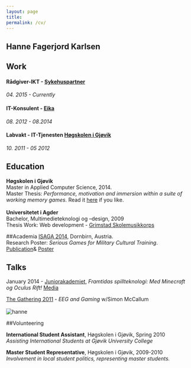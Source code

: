 ```yaml
---
layout: page
title:  
permalink: /cv/
---
```


## Hanne Fagerjord Karlsen

## Work

#### Rådgiver-IKT - [Sykehuspartner](http://www.sykehuspartner.no)
_04. 2015 - Currently_

#### IT-Konsulent - [Eika](https://eika.no/)
_08. 2012 - 08.2014_
 
#### Labvakt - IT-Tjenesten [Høgskolen i Gjøvik](https://hig.no/)  
_10. 2011 - 05 2012_

## Education
__Høgskolen i Gjøvik__<br>
Master in Applied Computer Science, 2014.<br>
Master Thesis: _Performance, motivation and immersion within a suite of working memory games._ Read it [here](http://javifairground.github.io/doc/Hanne_Fagerjord_Karlsen_MScThesis_MACS_2014.pdf) if you like.
<br>
<br>
__Universitetet i Agder__<br>
Bachelor, Multimedieteknologi og –design, 2009 <br>
Thesis Work: Web development - [Grimstad Skolemusikkorps](http://www.grimstadsmk.no/)



##Academia
[ISAGA 2014](http://www.isaga2014.com/), Dornbirn, Austria.<br>
Research Poster: _Serious Games for Military Cultural Training_.<br>
[Publication](https://www.academia.edu/8961453/In_The_Shift_from_Teaching_to_Learning_Individual_Collective_and_Organizational_Learning_through_Gaming_Simulation)& [Poster](http://javifairground.github.io/doc/ResearchPosterA1_HanneFK.pdf) 

## Talks

January 2014 - [Juniorakademiet](http://juniorakademiet.no), _Framtidas spillteknologi: Med Minecraft og Oculus Rift!_ [Media](http://www.oa.no/Syntax_error_for_kids-5-35-31274.html)

[The Gathering 2011](http://www.gathering.org/tg11/en/) - _EEG and Gaming_ w/Simon McCallum
<br>
<br>
![hanne](../images/hanneTG.jpg)

##Volunteering

__International Student Assistant__, Høgskolen i Gjøvik, Spring 2010<br>
_Assisting International Students at Gjøvik University College_

__Master Student Representative__, Høgskolen i Gjøvik, 2009-2010<br>
_Involvement in local student politics, representing master students._
